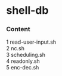 # shell-db
### Content  
1 read-user-input.sh  
2 nc.sh  
3 scheduling.sh  
4 readonly.sh  
5 enc-dec.sh  
